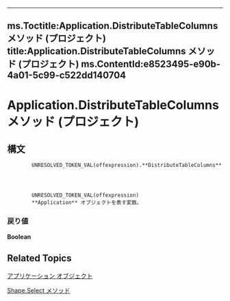 
---
ms.Toctitle:Application.DistributeTableColumns メソッド (プロジェクト)
title:Application.DistributeTableColumns メソッド (プロジェクト)
ms.ContentId:e8523495-e90b-4a01-5c99-c522dd140704
---
# Application.DistributeTableColumns メソッド (プロジェクト)





## 構文

            UNRESOLVED_TOKEN_VAL(offexpression).**DistributeTableColumns**




            UNRESOLVED_TOKEN_VAL(offexpression)
            **Application** オブジェクトを表す変数。

### 戻り値
**Boolean**





## Related Topics

[アプリケーション オブジェクト](8eb91712-7784-a102-38c0-19bb056c27e9.md)

[Shape.Select メソッド](b96be944-9388-cecc-2c3f-ec25e9f96aec.md)




